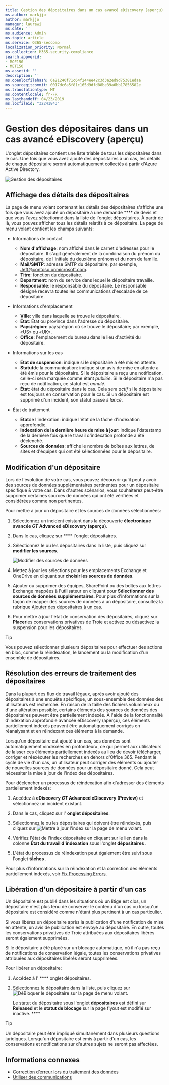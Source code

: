 ```yaml
---
title: Gestion des dépositaires dans un cas avancé eDiscovery (aperçu)
ms.author: markjjo
author: markjjo
manager: laurawi
ms.date: ''
ms.audience: Admin
ms.topic: article
ms.service: O365-seccomp
localization_priority: Normal
ms.collection: M365-security-compliance
search.appverid:
- MOE150
- MET150
ms.assetid: ''
description: ''
ms.openlocfilehash: 6a21240f71c64f244ee42c3d3a2ed9d75381edaa
ms.sourcegitcommit: 0017dc6a5f81c165d9dfd88be39a6bb17856582e
ms.translationtype: MT
ms.contentlocale: fr-FR
ms.lasthandoff: 04/23/2019
ms.locfileid: "32241843"
---
```

# <a name="manage-custodians-in-an-advanced-ediscovery-preview-case"></a>Gestion des dépositaires dans un cas avancé eDiscovery (aperçu)

L'onglet dépositaires contient une liste triable de tous les dépositaires dans le cas. Une fois que vous avez ajouté des dépositaires à un cas, les détails de chaque dépositaire seront automatiquement collectés à partir d'Azure Active Directory.

![Gestion des dépositaires](../media/CustodianDetails.PNG)

## <a name="viewing-custodian-details"></a>Affichage des détails des dépositaires

La page de menu volant contenant les détails des dépositaires s'affiche une fois que vous avez ajouté un dépositaire à une demande **** de devis et que vous l'avez sélectionné dans la liste de l'onglet dépositaires. À partir de là, vous pouvez afficher tous les détails relatifs à ce dépositaire. La page de menu volant contient les champs suivants:

- Informations de contact

  - **Nom d'affichage**: nom affiché dans le carnet d'adresses pour le dépositaire. Il s'agit généralement de la combinaison du prénom du dépositaire, de l'initiale du deuxième prénom et du nom de famille.
  - **Mail/SMTP**: adresse SMTP du dépositaire, par exemple, Jeff@contoso.onmicrosoft.com.  
  - **Titre**: fonction du dépositaire.
  - **Department**: nom du service dans lequel le dépositaire travaille.
  - **Responsable**: le responsable du dépositaire. Le responsable désigné recevra toutes les communications d'escalade de ce dépositaire.
  
- Informations d'emplacement

  - **Ville**: ville dans laquelle se trouve le dépositaire.
  - **État**: État ou province dans l'adresse du dépositaire.
  - **Pays/région**: pays/région où se trouve le dépositaire; par exemple, «US» ou «UK».
  - **Office**: l'emplacement du bureau dans le lieu d'activité du dépositaire.

- Informations sur les cas

  - **État de suspension**: indique si le dépositaire a été mis en attente. 
  - **Statut**de la communication: indique si un avis de mise en attente a été émis pour le dépositaire. Si le dépositaire a reçu une notification, celle-ci sera marquée comme étant *publiée*. Si le dépositaire n'a pas reçu de notification, ce statut est *annulé*. 
  - **État**: état du dépositaire dans le cas. Cela sera *actif* si le dépositaire est toujours en conservation pour le cas. Si un dépositaire est supprimé d'un incident, son statut passe à *lancé*. 

- État de traitement

  - **État**de l'indexation: indique l'état de la tâche d'indexation approfondie.  
  - **Indexation de la dernière heure de mise à jour**: indique l'datestamp de la dernière fois que le travail d'indexation profonde a été déclenché.
  - **Sources de données**: affiche le nombre de boîtes aux lettres, de sites et d'équipes qui ont été sélectionnées pour le dépositaire.

## <a name="editing-a-custodian"></a>Modification d'un dépositaire

Lors de l'évolution de votre cas, vous pouvez découvrir qu'il peut y avoir des sources de données supplémentaires pertinentes pour un dépositaire spécifique & votre cas. Dans d'autres scénarios, vous souhaiterez peut-être supprimer certaines sources de données qui ont été vérifiées et considérées comme non pertinentes.

Pour mettre à jour un dépositaire et les sources de données sélectionnées:

1. Sélectionnez un incident existant dans la découverte **électronique avancée _GT_ Advanced eDiscovery (aperçu)**.
  
2. Dans le cas, cliquez sur **** l'onglet dépositaires.
  
3. Sélectionnez le ou les dépositaires dans la liste, puis cliquez sur **modifier les sources**.

    ![Modifier des sources de données](../media/EditCustodianDataSource.PNG)
  
4. Mettez à jour les sélections pour les emplacements Exchange et OneDrive en cliquant sur **choisir les sources de données**.
  
5. Ajouter ou supprimer des équipes, SharePoint ou des boîtes aux lettres Exchange mappées à l'utilisateur en cliquant pour **Sélectionner des sources de données supplémentaires**. Pour plus d'informations sur la façon de mapper des sources de données à un dépositaire, consultez la rubrique [Ajouter des dépositaires à un cas](add-custodians-to-case.md).
  
6. Pour mettre à jour l'état de conservation des dépositaires, cliquez sur **Placer**les conservations privatives de Troie et activez ou désactivez la suspension pour les dépositaires.

> [!TIP]
> Vous pouvez sélectionner plusieurs dépositaires pour effectuer des actions en bloc, comme la réindexation, le lancement ou la modification d'un ensemble de dépositaires.

## <a name="resolving-custodian-processing-errors"></a>Résolution des erreurs de traitement des dépositaires

Dans la plupart des flux de travail légaux, après avoir ajouté des dépositaires à une enquête spécifique, un sous-ensemble des données des utilisateurs est recherché. En raison de la taille des fichiers volumineux ou d'une altération possible, certains éléments des sources de données des dépositaires peuvent être partiellement indexés. À l'aide de la fonctionnalité d'indexation approfondie avancée eDiscovery (aperçu), ces éléments partiellement indexés peuvent être automatiquement corrigés en réanalysant et en réindexant ces éléments à la demande. 

Lorsqu'un dépositaire est ajouté à un cas, ses données sont automatiquement «indexées en profondeur», ce qui permet aux utilisateurs de laisser ces éléments partiellement indexés au lieu de devoir télécharger, corriger et réexécuter les recherches en dehors d'Office 365. Pendant le cycle de vie d'un cas, un utilisateur peut corriger des éléments ou ajouter de nouvelles sources de données pour un dépositaire donné. Cela peut nécessiter la mise à jour de l'index des dépositaires. 

Pour déclencher un processus de réindexation afin d'adresser des éléments partiellement indexés:

1. Accédez à **eDiscovery _GT_ Advanced eDiscovery (Preview)** et sélectionnez un incident existant.

2. Dans le cas, cliquez sur l' **onglet dépositaires**. 

3. Sélectionnez le ou les dépositaires qui doivent être réindexés, puis cliquez sur ![Mettre à jour l'index](../media/UpdateIndex.PNG) sur la page de menu volant.

4. Vérifiez l'état de l'index dépositaire en cliquant sur le lien dans la colonne **État du travail d'indexation** sous l'onglet **dépositaires** .  

5. L'état du processus de réindexation peut également être suivi sous l'onglet **tâches** .

Pour plus d'informations sur la réindexation et la correction des éléments partiellement indexés, voir [Fix Processing Errors](processing-data-for-case.md).

## <a name="releasing-a-custodian-from-a-case"></a>Libération d'un dépositaire à partir d'un cas

Un dépositaire est publié dans les situations où un litige est clos, un dépositaire n'est plus tenu de conserver le contenu d'un cas ou lorsqu'un dépositaire est considéré comme n'étant plus pertinent à un cas particulier. 

Si vous libérez un dépositaire après la publication d'une notification de mise en attente, un avis de publication est envoyé au dépositaire. En outre, toutes les conservations privatives de Troie attribuées aux dépositaires libérés seront également supprimées.

Si le dépositaire a été placé sur un blocage automatique, où il n'a pas reçu de notifications de conservation légale, toutes les conservations privatives attribuées aux dépositaires libérés seront supprimées.  

Pour libérer un dépositaire: 

1.  Accédez à l' **** onglet dépositaires.

2.  Sélectionnez le dépositaire dans la liste, puis cliquez sur ![DéBloquer le dépositaire](../media/ReleaseCustodian.PNG) sur la page de menu volant.

    Le statut du dépositaire sous l'onglet **dépositaires** est défini sur **Released** et le **statut de blocage** sur la page flyout est modifié sur inactive. **** 

> [!TIP]
> Un dépositaire peut être impliqué simultanément dans plusieurs questions juridiques. Lorsqu'un dépositaire est émis à partir d'un cas, les conservations et notifications sur d'autres sujets ne seront pas affectées.

## <a name="related-information"></a>Informations connexes

 - [Correction d’erreur lors du traitement des données](error-remediation.md) 
- [Utiliser des communications](managing-custodian-communications.md)
